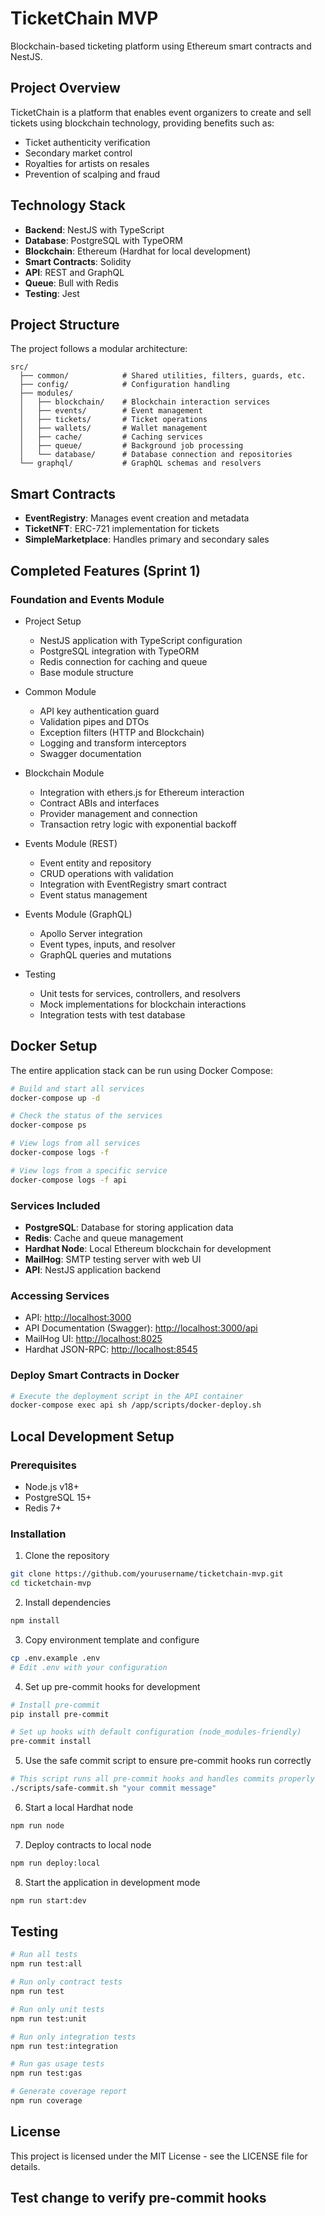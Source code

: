 # TicketChain MVP

Blockchain-based ticketing platform using Ethereum smart contracts and NestJS.

## Project Overview

TicketChain is a platform that enables event organizers to create and sell tickets using blockchain technology, providing benefits such as:

- Ticket authenticity verification
- Secondary market control
- Royalties for artists on resales
- Prevention of scalping and fraud

## Technology Stack

- **Backend**: NestJS with TypeScript
- **Database**: PostgreSQL with TypeORM
- **Blockchain**: Ethereum (Hardhat for local development)
- **Smart Contracts**: Solidity
- **API**: REST and GraphQL
- **Queue**: Bull with Redis
- **Testing**: Jest

## Project Structure

The project follows a modular architecture:

```
src/
  ├── common/            # Shared utilities, filters, guards, etc.
  ├── config/            # Configuration handling
  ├── modules/
  │   ├── blockchain/    # Blockchain interaction services
  │   ├── events/        # Event management
  │   ├── tickets/       # Ticket operations
  │   ├── wallets/       # Wallet management
  │   ├── cache/         # Caching services
  │   ├── queue/         # Background job processing
  │   └── database/      # Database connection and repositories
  └── graphql/           # GraphQL schemas and resolvers
```

## Smart Contracts

- **EventRegistry**: Manages event creation and metadata
- **TicketNFT**: ERC-721 implementation for tickets
- **SimpleMarketplace**: Handles primary and secondary sales

## Completed Features (Sprint 1)

### Foundation and Events Module

- Project Setup
  - NestJS application with TypeScript configuration
  - PostgreSQL integration with TypeORM
  - Redis connection for caching and queue
  - Base module structure

- Common Module
  - API key authentication guard
  - Validation pipes and DTOs
  - Exception filters (HTTP and Blockchain)
  - Logging and transform interceptors
  - Swagger documentation

- Blockchain Module
  - Integration with ethers.js for Ethereum interaction
  - Contract ABIs and interfaces
  - Provider management and connection
  - Transaction retry logic with exponential backoff

- Events Module (REST)
  - Event entity and repository
  - CRUD operations with validation
  - Integration with EventRegistry smart contract
  - Event status management

- Events Module (GraphQL)
  - Apollo Server integration
  - Event types, inputs, and resolver
  - GraphQL queries and mutations

- Testing
  - Unit tests for services, controllers, and resolvers
  - Mock implementations for blockchain interactions
  - Integration tests with test database

## Docker Setup

The entire application stack can be run using Docker Compose:

```bash
# Build and start all services
docker-compose up -d

# Check the status of the services
docker-compose ps

# View logs from all services
docker-compose logs -f

# View logs from a specific service
docker-compose logs -f api
```

### Services Included

- **PostgreSQL**: Database for storing application data
- **Redis**: Cache and queue management
- **Hardhat Node**: Local Ethereum blockchain for development
- **MailHog**: SMTP testing server with web UI
- **API**: NestJS application backend

### Accessing Services

- API: <http://localhost:3000>
- API Documentation (Swagger): <http://localhost:3000/api>
- MailHog UI: <http://localhost:8025>
- Hardhat JSON-RPC: <http://localhost:8545>

### Deploy Smart Contracts in Docker

```bash
# Execute the deployment script in the API container
docker-compose exec api sh /app/scripts/docker-deploy.sh
```

## Local Development Setup

### Prerequisites

- Node.js v18+
- PostgreSQL 15+
- Redis 7+

### Installation

1. Clone the repository

```bash
git clone https://github.com/yourusername/ticketchain-mvp.git
cd ticketchain-mvp
```

2. Install dependencies

```bash
npm install
```

3. Copy environment template and configure

```bash
cp .env.example .env
# Edit .env with your configuration
```

4. Set up pre-commit hooks for development

```bash
# Install pre-commit
pip install pre-commit

# Set up hooks with default configuration (node_modules-friendly)
pre-commit install
```

5. Use the safe commit script to ensure pre-commit hooks run correctly

```bash
# This script runs all pre-commit hooks and handles commits properly
./scripts/safe-commit.sh "your commit message"
```

6. Start a local Hardhat node

```bash
npm run node
```

7. Deploy contracts to local node

```bash
npm run deploy:local
```

8. Start the application in development mode

```bash
npm run start:dev
```

## Testing

```bash
# Run all tests
npm run test:all

# Run only contract tests
npm run test

# Run only unit tests
npm run test:unit

# Run only integration tests
npm run test:integration

# Run gas usage tests
npm run test:gas

# Generate coverage report
npm run coverage
```

## License

This project is licensed under the MIT License - see the LICENSE file for details.

## Test change to verify pre-commit hooks
